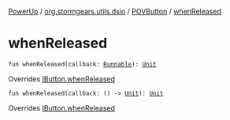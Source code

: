 [PowerUp](../../index.md) / [org.stormgears.utils.dsio](../index.md) / [POVButton](index.md) / [whenReleased](./when-released.md)

# whenReleased

`fun whenReleased(callback: `[`Runnable`](http://docs.oracle.com/javase/8/docs/api/java/lang/Runnable.html)`): `[`Unit`](https://kotlinlang.org/api/latest/jvm/stdlib/kotlin/-unit/index.html)

Overrides [IButton.whenReleased](../-i-button/when-released.md)


`fun whenReleased(callback: () -> `[`Unit`](https://kotlinlang.org/api/latest/jvm/stdlib/kotlin/-unit/index.html)`): `[`Unit`](https://kotlinlang.org/api/latest/jvm/stdlib/kotlin/-unit/index.html)

Overrides [IButton.whenReleased](../-i-button/when-released.md)

